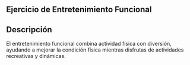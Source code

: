 ## Ejercicio de Entretenimiento Funcional

## Descripción
El entretenimiento funcional combina actividad física con diversión, ayudando a mejorar la condición física mientras disfrutas de actividades recreativas y dinámicas.